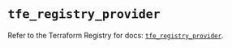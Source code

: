 # `tfe_registry_provider`

Refer to the Terraform Registry for docs: [`tfe_registry_provider`](https://registry.terraform.io/providers/hashicorp/tfe/0.66.0/docs/resources/registry_provider).
